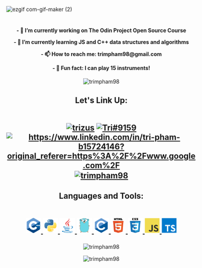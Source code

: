 ![ezgif com-gif-maker (2)](https://user-images.githubusercontent.com/70353051/201498971-29d3c4c8-320e-488f-a6ec-92d7a3bc961d.gif)

<h1></h1>

<!--
<h1 id="header" align="center">
  Howdy, I'm Tri! <img src="https://raw.githubusercontent.com/MartinHeinz/MartinHeinz/master/wave.gif" width="30px">
</h1>
-->

<!--
How to make this gif ?
I made my with https://codesandbox.io/s/github-profile-2ijk7
Then i recorded my screen to gif on Mac with Quicktime  and save result to [assets/github.mov](assets/github.mov)
This [gist](https://gist.github.com/tskaggs/6394639) help me to create a dedicated command that convert MOV to GIF.
Type this command `make generate-gif` to generate [assets/github.gif](assets/github.gif)
-->

<!-- <img align="left" src="https://user-images.githubusercontent.com/65187002/144930161-2f783401-8d27-4fdf-a2f7-cc0ba32f1f1f.gif" width="20%" style="display:inline;"><img align="right" src="https://user-images.githubusercontent.com/65187002/144930161-2f783401-8d27-4fdf-a2f7-cc0ba32f1f1f.gif" width="20%" style="display:inline;"> -->

<h4>
<p align="center">- 🔭 I’m currently working on The Odin Project Open Source Course </p>

<p align="center">- 🌱 I’m currently learning JS and C++ data structures and algorithms </p>

<p align="center">- 📫 How to reach me: trimpham98@gmail.com </p>

<p align="center">- 🎸 Fun fact: I can play 15 instruments! </p>
</h4>

<p align="center"> <img src="https://komarev.com/ghpvc/?username=trimpham98&label=Profile%20views&color=0e75b6&style=flat" alt="trimpham98" /> </p>

<h2 align="center">Let's Link Up:
<br></br>
<p align="center">
<a href="https://instagram.com/trizus" target="blank"><img align="center" src="https://raw.githubusercontent.com/rahuldkjain/github-profile-readme-generator/master/src/images/icons/Social/instagram.svg" alt="trizus" height="30" width="40" /></a>
<a href="https://discord.gg/Tri#9159" target="blank"><img align="center" src="https://raw.githubusercontent.com/rahuldkjain/github-profile-readme-generator/master/src/images/icons/Social/discord.svg" alt="Tri#9159" height="30" width="40" /></a>
<a href="https://linkedin.com/in/https://www.linkedin.com/in/tri-pham-b15724146/" target="blank"><img align="center" src="https://raw.githubusercontent.com/rahuldkjain/github-profile-readme-generator/master/src/images/icons/Social/linked-in-alt.svg" alt="https://www.linkedin.com/in/tri-pham-b15724146?original_referer=https%3A%2F%2Fwww.google.com%2F" height="30" width="40" /></a>
<a href="https://www.hackerrank.com/trimpham98" target="blank"><img align="center" src="https://raw.githubusercontent.com/rahuldkjain/github-profile-readme-generator/master/src/images/icons/Social/hackerrank.svg" alt="trimpham98" height="30" width="40" /></a>
</p>
</h2>

<h2 align="center">Languages and Tools:
<br></br>
<p align="center"> 
<a href="https://www.w3schools.com/cpp/" target="_blank" rel="noreferrer"> <img src="https://raw.githubusercontent.com/devicons/devicon/master/icons/cplusplus/cplusplus-original.svg" alt="cplusplus" width="40" height="40"/> </a> <!-- C++ -->
<a href="https://www.python.org" target="_blank" rel="noreferrer"> <img src="https://raw.githubusercontent.com/devicons/devicon/master/icons/python/python-original.svg" alt="python" width="40" height="40"/> </a> <!-- Python -->
<a href="https://www.java.com" target="_blank" rel="noreferrer"> <img src="https://raw.githubusercontent.com/devicons/devicon/master/icons/java/java-original.svg" alt="java" width="40" height="40"/> </a> <!-- Java -->
<a href="https://golang.org" target="_blank" rel="noreferrer"> <img src="https://raw.githubusercontent.com/devicons/devicon/master/icons/go/go-original.svg" alt="go" width="40" height="40"/> </a> <!-- Go -->
<a href="https://www.cprogramming.com/" target="_blank" rel="noreferrer"> <img src="https://raw.githubusercontent.com/devicons/devicon/master/icons/c/c-original.svg" alt="c" width="40" height="40"/> </a> <!-- C -->
<a href="https://www.w3.org/html/" target="_blank" rel="noreferrer"> <img src="https://raw.githubusercontent.com/devicons/devicon/master/icons/html5/html5-original-wordmark.svg" alt="html5" width="40" height="40"/> </a> <!-- HTML -->
<a href="https://www.w3schools.com/css/" target="_blank" rel="noreferrer"> <img src="https://raw.githubusercontent.com/devicons/devicon/master/icons/css3/css3-original-wordmark.svg" alt="css3" width="40" height="40"/> </a> <!-- CSS -->
<a href="https://developer.mozilla.org/en-US/docs/Web/JavaScript" target="_blank" rel="noreferrer"> <img src="https://raw.githubusercontent.com/devicons/devicon/master/icons/javascript/javascript-original.svg" alt="javascript" width="40" height="40"/> </a> <!-- JavaScript -->
<a href="https://www.typescriptlang.org/" target="_blank" rel="noreferrer"> <img src="https://raw.githubusercontent.com/devicons/devicon/master/icons/typescript/typescript-original.svg" alt="typescript" width="40" height="40"/> </a> <!-- TypeScript -->
</p>
</h2>

<p align="center">
<img align="center" src="https://github-readme-stats.vercel.app/api/top-langs?username=trimpham98&show_icons=true&theme=dark&bg_color=0e1117&cache_seconds=1800&locale=en&layout=compact" alt="trimpham98" />

<p align="center">
<img align="center" src="https://github-readme-streak-stats.herokuapp.com/?user=trimpham98&theme=highcontrast" alt="trimpham98" />
</p>

